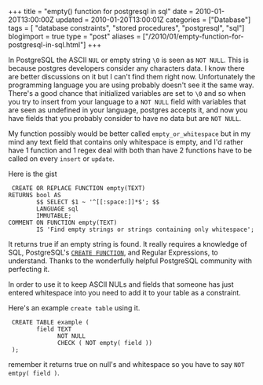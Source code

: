 +++
title = "empty() function for postgresql in sql"
date = 2010-01-20T13:00:00Z
updated = 2010-01-20T13:00:01Z
categories = ["Database"]
tags = [ "database constraints", "stored procedures", "postgresql", "sql"]
blogimport = true 
type = "post"
aliases = ["/2010/01/empty-function-for-postgresql-in-sql.html"]
+++

In PostgreSQL the ASCII `NUL` or empty string `\0` is seen as `NOT NULL`. This is because postgres developers consider
any characters data. I know there are better discussions on it but I can't find them right now. Unfortunately the
programming language you are using probably doesn't see it the same way. There's a good chance that initialized
variables are set to `\0` and so when you try to insert from your language to a `NOT NULL` field with variables that
are seen as undefined in your language, postgres accepts it, and now you have fields that you probably consider to have
no data but are `NOT NULL`.

My function possibly would be better called `empty_or_whitespace` but in my mind any text field that contains only
whitespace is empty, and I'd rather have 1 function and 1 regex deal with both than have 2 functions have to be called
on every `insert` or `update`.

Here is the gist
```plpgsql
 CREATE OR REPLACE FUNCTION empty(TEXT)
RETURNS bool AS
        $$ SELECT $1 ~ '^[[:space:]]*$'; $$
        LANGUAGE sql
        IMMUTABLE;
COMMENT ON FUNCTION empty(TEXT)
        IS 'Find empty strings or strings containing only whitespace';
```
It returns true if an empty string is found. It really requires a knowledge of SQL, PostgreSQL's
[`CREATE FUNCTION`][createfunction], and Regular Expressions, to understand. Thanks to the wonderfully helpful
PostgreSQL community with perfecting it.

In order to use it to keep ASCII NULs and fields that someone has just entered whitespace into you need to add it to
your table as a constraint.

Here's an example `create table` using it.
```postgresql
 CREATE TABLE example (
        field TEXT
              NOT NULL
              CHECK ( NOT empty( field ))
 );
```
remember it returns true on null's and whitespace so you have to say `NOT emtpy( field )`.

[createfunction]: http://www.postgresql.org/docs/current/interactive/sql-createfunction.html
